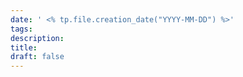 ```yaml
---
date: ' <% tp.file.creation_date("YYYY-MM-DD") %>'
tags: 
description: 
title: 
draft: false
---
```

